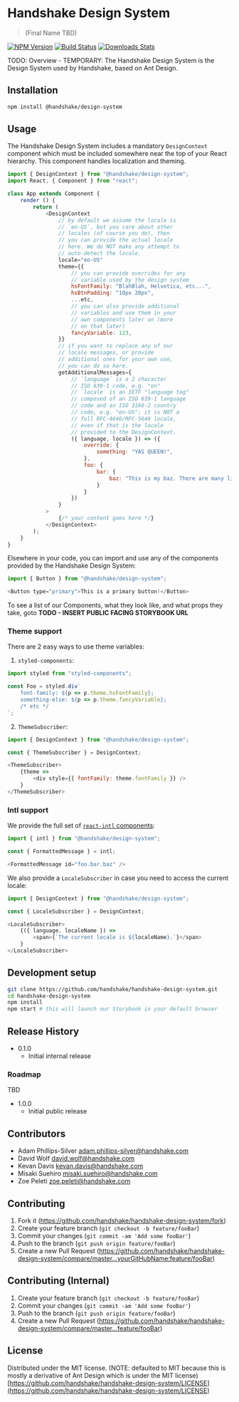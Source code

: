 # Handshake Design System
> (Final Name TBD)

[![NPM Version][npm-image]][npm-url]
[![Build Status][travis-image]][travis-url]
[![Downloads Stats][npm-downloads]][npm-url]

TODO: Overview - TEMPORARY: The Handshake Design System is the Design System used by Handshake, based on Ant Design.

## Installation

```sh
npm install @handshake/design-system
```

## Usage

The Handshake Design System includes a mandatory `DesignContext` component which must be included somewhere near the top of your React hierarchy. This component handles localization and theming.

```js
import { DesignContext } from "@handshake/design-system";
import React, { Component } from "react";

class App extends Component {
    render () {
        return (
            <DesignContext
                // by default we assume the locale is
                // `en-US`, but you care about other
                // locales (of course you do), then
                // you can provide the actual locale
                // here. We do NOT make any attempt to
                // auto-detect the locale.
                locale="en-US"
                theme={{
                    // you can provide overrides for any
                    // variable used by the design system
                    hsFontFamily: "BlahBlah, Helvetica, etc...",
                    hsBtnPadding: "10px 20px",
                    ...etc,
                    // you can also provide additional
                    // variables and use them in your
                    // own components later on (more
                    // on that later)
                    fancyVariable: 123,
                }}
                // if you want to replace any of our
                // locale messages, or provide 
                // additional ones for your own use,
                // you can do so here.
                getAdditionalMessages={
                    // `language` is a 2 character
                    // ISO 639-1 code, e.g. "en"
                    // `locale` is an IETF "language tag"
                    // composed of an ISO 639-1 language 
                    // code and an ISO 3166-2 country 
                    // code, e.g. "en-US"; it is NOT a
                    // full RFC-4646/RFC-5646 locale,
                    // even if that is the locale 
                    // provided to the DesignContext.
                    ({ language, locale }) => ({
                        override: {
                            something: "YAS QUEEN!",
                        },
                        foo: {
                            bar: {
                                baz: "This is my baz. There are many like it, but this one is mine.",
                            }
                        }
                    })
                }
            >
                {/* your content goes here */}
            </DesignContext>
        );
    }
}
```

Elsewhere in your code, you can import and use any of the components provided by the Handshake Design System:

```js
import { Button } from "@handshake/design-system";

<Button type="primary">This is a primary button!</Button>
```

To see a list of our Components, what they look like, and what props they take, goto **TODO - INSERT PUBLIC FACING STORYBOOK URL**

### Theme support

There are 2 easy ways to use theme variables:

1. `styled-components`:

```js
import styled from "styled-components";

const Foo = styled.div`
    font-family: ${p => p.theme.hsFontFamily};
    something-else: ${p => p.theme.fancyVariable};
    /* etc */
`;
```

2. `ThemeSubscriber`:

```js
import { DesignContext } from "@handshake/design-system";

const { ThemeSubscriber } = DesignContext;

<ThemeSubscriber>
    {theme =>
        <div style={{ fontFamily: theme.fontFamily }} />
    }
</ThemeSubscriber>
```

### Intl support

We provide the full set of [`react-intl` components](https://github.com/yahoo/react-intl/wiki/Components):

```js
import { intl } from "@handshake/design-system";

const { FormattedMessage } = intl;

<FormattedMessage id="foo.bar.baz" />
```

We also provide a `LocaleSubscriber` in case you need to access the current locale:

```js
import { DesignContext } from "@handshake/design-system";

const { LocaleSubscriber } = DesignContext;

<LocaleSubscriber>
    {({ language, localeName }) =>
        <span>{`The current locale is ${localeName}.`}</span>
    }
</LocaleSubscriber>
```

## Development setup

```sh
git clone https://github.com/handshake/handshake-design-system.git
cd handshake-design-system
npm install
npm start # this will launch our Storybook in your default browser
```

## Release History

* 0.1.0
    * Initial internal release

### Roadmap

TBD
* 1.0.0
    * Initial public release

## Contributors

* Adam Phillips-Silver <adam.phillips-silver@handshake.com>
* David Wolf <david.wolf@handshake.com>
* Kevan Davis <kevan.davis@handshake.com>
* Misaki Suehiro <misaki.suehiro@handshake.com>
* Zoe Peleti <zoe.peleti@handshake.com>

## Contributing

1. Fork it (<https://github.com/handshake/handshake-design-system/fork>)
2. Create your feature branch (`git checkout -b feature/fooBar`)
3. Commit your changes (`git commit -am 'Add some fooBar'`)
4. Push to the branch (`git push origin feature/fooBar`)
5. Create a new Pull Request (<https://github.com/handshake/handshake-design-system/compare/master...yourGitHubName:feature/fooBar>)

## Contributing (Internal)

1. Create your feature branch (`git checkout -b feature/fooBar`)
2. Commit your changes (`git commit -am 'Add some fooBar'`)
3. Push to the branch (`git push origin feature/fooBar`)
4. Create a new Pull Request (<https://github.com/handshake/handshake-design-system/compare/master...feature/fooBar>)

## License

Distributed under the MIT license.
(NOTE: defaulted to MIT because this is mostly a derivative of Ant Design which is under the MIT license)
[https://github.com/handshake/handshake-design-system/LICENSE](https://github.com/handshake/handshake-design-system/LICENSE)





[npm-image]: https://img.shields.io/npm/v/@handshake/design-system.svg?style=flat-square
[npm-url]: https://npmjs.org/package/@handshake/design-system
[npm-downloads]: https://img.shields.io/npm/dm/@handshake/design-system.svg?style=flat-square
[travis-image]: https://img.shields.io/travis/handshake/handshake-design-system/master.svg?style=flat-square
[travis-url]: https://travis-ci.org/handshake/handshake-design-system